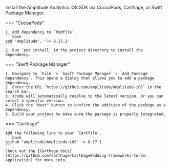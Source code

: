 <!-- WARNING: This is ONLY FOR sdk-quickstart.md usage -->
<!-- WARNING: Use macros/ios-install-dependencies instead for most cases -->
Install the Amplitude Analytics iOS SDK via CocoaPods, Carthage, or Swift Package Manager.

=== "CocoaPods"

    1. Add dependency to `Podfile`. 
    ```bash
    pod 'Amplitude', '~> 8.17.1'
    ```
    2. Run `pod install` in the project directory to install the dependency. 

=== "Swift Package Manager"

    1. Navigate to `File` > `Swift Package Manager` > `Add Package Dependency`. This opens a dialog that allows you to add a package dependency. 
    2. Enter the URL `https://github.com/amplitude/Amplitude-iOS` in the search bar. 
    3. Xcode will automatically resolve to the latest version. Or you can select a specific version. 
    4. Click the "Next" button to confirm the addition of the package as a dependency. 
    5. Build your project to make sure the package is properly integrated.

=== "Carthage"

    Add the following line to your `Cartfile`.
    ```bash
    github "amplitude/Amplitude-iOS" ~> 8.17.1
    ```
    Check out the [Carthage docs](https://github.com/Carthage/Carthage#adding-frameworks-to-an-application) for more info.
